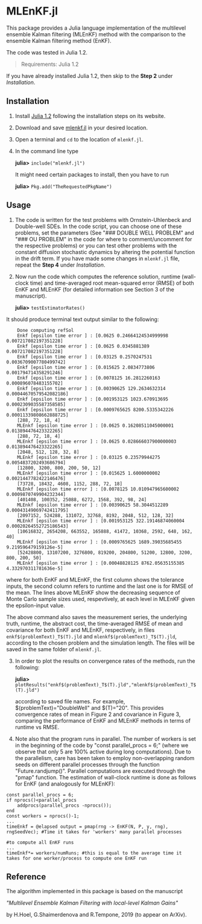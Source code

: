 # MLEnKF.jl #

This package provides a Julia language implementation of the multilevel ensemble Kalman filtering (MLEnKF) method with the comparison to the ensemble Kalman filtering method (EnKF). 

The code was tested in Julia 1.2.

> Requirements: Julia 1.2

If you have already installed Julia 1.2, then skip to the **Step 2** under *Installation*. 


## Installation

1. Install [Julia 1.2](https://julialang.org/downloads/) following the installation steps on its website. 
2. Download and save [mlenkf.jl](https://github.com/GaukharSH/mlenkf.jl) in your desired location.
3. Open a terminal and `cd` to the location of `mlenkf.jl`.
4. In the command line type 

    **julia>** `include("mlenkf.jl")`
    
    It might need certain packages to install, then you have to run
    
    **julia>** `Pkg.add("TheRequestedPkgName")`


## Usage

1. The code is written for the test problems with Ornstein-Uhlenbeck and Double-well SDEs. In the code script, you can choose one of these problems, set the parameters (See "### DOUBLE WELL PROBLEM" and "### OU PROBLEM" in the code for where to comment/uncomment for the respective problems) or you can test other problems with the  constant diffusion stochastic dynamics by altering the potential function in the drift term. If you have made some changes in `mlenkf.jl` file, repeat the **Step 4** under *Installation*.
2. Now run the code which computes the reference solution, runtime (wall-clock time) and time-averaged root mean-squared error (RMSE) of both EnKF and MLEnKF (for detailed information see Section 3 of the manuscript).

    **julia>** `testEstimatorRates()`
    
It should produce terminal text output similar to the following:
    
 ```
     Done computing refSol
     Enkf [epsilon time error ] : [0.0625 0.24664124534999998 0.007217082197351228]
     Enkf [epsilon time error ] : [0.0625 0.0345881389 0.007217082197351228]
     Enkf [epsilon time error ] : [0.03125 0.2570247531 0.0036709007780499742]
     Enkf [epsilon time error ] : [0.015625 2.0834773806 0.001794714358291246]
     Enkf [epsilon time error ] : [0.0078125 16.2812260163 0.000896078483155702]
     Enkf [epsilon time error ] : [0.00390625 129.2634632314 0.00044670579542082186]
     Enkf [epsilon time error ] : [0.001953125 1023.670913695 0.0002309035587358585]
     Enkf [epsilon time error ] : [0.0009765625 8200.5335342226 0.00011339808662888725]
     [288, 72, 18, 4]
     MLEnkf [epsilon time error ] : [0.0625 0.16208511045000001 0.013894476423322265]
     [288, 72, 18, 4]
     MLEnkf [epsilon time error ] : [0.0625 0.028666037900000003 0.013894476423322265]
     [2048, 512, 128, 32, 8]
     MLEnkf [epsilon time error ] : [0.03125 0.23579944275 0.0054837202493686794]
     [12800, 3200, 800, 200, 50, 12]
     MLEnkf [epsilon time error ] : [0.015625 1.6000000002 0.0021447782422146476] 
     [73728, 18432, 4608, 1152, 288, 72, 18]
     MLEnkf [epsilon time error ] : [0.0078125 10.010947965600002 0.0009870749904232344]
     [401408, 100352, 25088, 6272, 1568, 392, 98, 24]
     MLEnkf [epsilon time error ] : [0.00390625 58.3044512289 0.00043149069742411795]
     [2097152, 524288, 131072, 32768, 8192, 2048, 512, 128, 32]
     MLEnkf [epsilon time error ] : [0.001953125 322.19146874060004 0.00020264552725186543]
     [10616832, 2654208, 663552, 165888, 41472, 10368, 2592, 648, 162, 40]
     MLEnkf [epsilon time error ] : [0.0009765625 1689.39035685455 9.219596479159126e-5]
     [52428800, 13107200, 3276800, 819200, 204800, 51200, 12800, 3200, 800, 200, 50]
     MLEnkf [epsilon time error ] : [0.00048828125 8762.05635155385 4.332970311781636e-5]   
```
    
where for both EnKF and MLEnKF, the first column shows the tolerance inputs, the     second column refers to runtime and the last one is for RMSE of the mean. The       lines above MLEnKF show the decreasing sequence of Monte Carlo sample sizes    used, respevtively, at each level in MLEnKF given the epsilon-input value. 
    
The above command also saves the measurement series, the underlying truth, runtime, the abstract cost, the time-averaged RMSE of mean and covariance for both EnKF and MLEnKF, respectively, in files `enkf$(problemText)_T$(T).jld`  and `mlenkf$(problemText)_T$(T).jld`, according to the chosen problem and the simulation length. The files will be saved in the same folder of `mlenkf.jl`.
   
3.  In order to plot the results on convergence rates of the methods, run the following:
 
    **julia>** `plotResults("enkf$(problemText)_T$(T).jld","mlenkf$(problemText)_T$(T).jld")`
    
    according to saved file names. For example, $(problemText)="DoubleWell" and $(T)="20". This provides convergence rates of mean in Figure 2 and covariance in Figure 3, comparing the performance of EnKF and MLEnKF methods in terms of runtime vs RMSE. 

4. Note also that the program runs in parallel. The number of workers is set in the beginning of the code by "const parallel_procs = 6;" (where we observe that only 5 are 100% active during long computations). Due to the parallelism, care has been taken to employ non-overlapping random seeds on different parallel processes through the function "Future.randjump()". Parallel computations are executed through the "pmap" function. The estimation of wall-clock runtime is done as follows for EnKF (and analogously for MLEnKF):

```
const parallel_procs = 6;
if nprocs()<parallel_procs
    addprocs(parallel_procs -nprocs());
end
const workers = nprocs()-1;
...
timeEnkf = @elapsed output = pmap(rng -> EnKF(N, P, y, rng), rngSeedVec); #Time it takes for 'workers' many parallel processes 
																		  #to compute all EnKF runs
...
timeEnkf*= workers/numRuns; #this is equal to the average time it takes for one worker/process to compute one EnKF run
```

## Reference

The algorithm implemented in this package is based on the manuscript 

*"Multilevel Ensemble Kalman Filtering with local-level Kalman Gains"*

by H.Hoel, G.Shaimerdenova and R.Tempone, 2019 (to appear on ArXiv).
